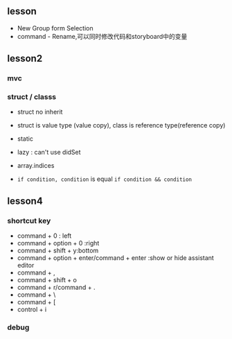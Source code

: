 ## lesson
* New Group form Selection
* command - Rename,可以同时修改代码和storyboard中的变量

## lesson2
### mvc

### struct / classs
* struct no inherit
* struct is value type (value copy), class is reference type(reference copy)

* static
* lazy : can't use didSet 
* array.indices
* `if condition, condition` is equal `if condition && condition`


## lesson4
### shortcut key
* command + 0 : left
* command + option + 0 :right
* command + shift + y:bottom
* command + option + enter/command + enter :show or hide assistant editor
* command + ,
* command + shift + o
* command + r/command + .
* command + \
* command + [ 
* control + i

### debug
